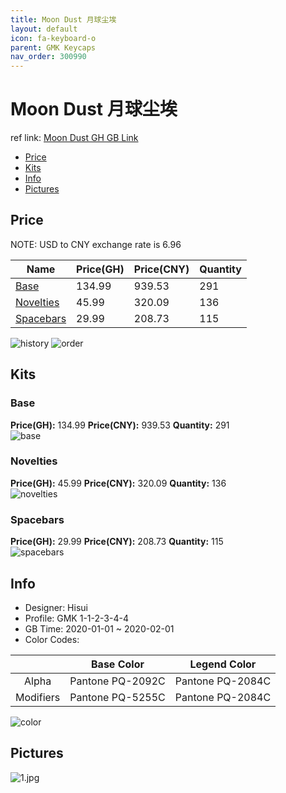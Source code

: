 ```yaml
---
title: Moon Dust 月球尘埃
layout: default
icon: fa-keyboard-o
parent: GMK Keycaps
nav_order: 300990
---
```


# Moon Dust 月球尘埃

ref link: [Moon Dust GH GB Link]()  

* [Price](#price)  
* [Kits](#kits)  
* [Info](#info)  
* [Pictures](#pictures)  


## Price  
NOTE: USD to CNY exchange rate is 6.96

| Name          | Price(GH)    |  Price(CNY) | Quantity |
| ------------- | ------------ |  ---------- | -------- |
|[Base](#base)|134.99|939.53|291|
|[Novelties](#novelties)|45.99|320.09|136|
|[Spacebars](#spacebars)|29.99|208.73|115|


<img src="{{ 'assets/images/gmk-keycaps/moondust/history.png' | relative_url }}" alt="history" class="image featured">
<img src="{{ 'assets/images/gmk-keycaps/moondust/order.png' | relative_url }}" alt="order" class="image featured">

## Kits  
### Base  
**Price(GH):** 134.99    **Price(CNY):** 939.53    **Quantity:** 291  
<img src="{{ 'assets/images/gmk-keycaps/moondust/kits_pics/base.png' | relative_url }}" alt="base" class="image featured">

### Novelties  
**Price(GH):** 45.99    **Price(CNY):** 320.09    **Quantity:** 136  
<img src="{{ 'assets/images/gmk-keycaps/moondust/kits_pics/novelties.png' | relative_url }}" alt="novelties" class="image featured">

### Spacebars  
**Price(GH):** 29.99    **Price(CNY):** 208.73    **Quantity:** 115  
<img src="{{ 'assets/images/gmk-keycaps/moondust/kits_pics/spacebars.png' | relative_url }}" alt="spacebars" class="image featured">


## Info  
* Designer: Hisui  
* Profile: GMK 1-1-2-3-4-4  
* GB Time: 2020-01-01 ~ 2020-02-01   
* Color Codes:  

| |Base Color     | Legend Color
| :-------------: | :-------------: | :------------:
|Alpha|Pantone PQ-2092C|Pantone PQ-2084C
|Modifiers|Pantone PQ-5255C|Pantone PQ-2084C

<img src="{{ 'assets/images/gmk-keycaps/moondust/color.jpg' | relative_url }}" alt="color" class="image featured">

## Pictures  
<img src="{{ 'assets/images/gmk-keycaps/moondust/rendering_pics/1.jpg' | relative_url }}" alt="1.jpg" class="image featured">
